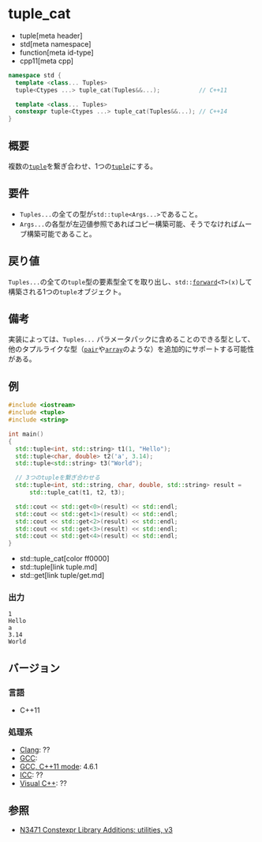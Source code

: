 # tuple_cat
* tuple[meta header]
* std[meta namespace]
* function[meta id-type]
* cpp11[meta cpp]

```cpp
namespace std {
  template <class... Tuples>
  tuple<Ctypes ...> tuple_cat(Tuples&&...);           // C++11

  template <class... Tuples>
  constexpr tuple<Ctypes ...> tuple_cat(Tuples&&...); // C++14
}
```

## 概要
複数の[`tuple`](../tuple.md)を繋ぎ合わせ、1つの[`tuple`](../tuple.md)にする。


## 要件
- `Tuples...`の全ての型が`std::tuple<Args...>`であること。
- `Args...`の各型が左辺値参照であればコピー構築可能、そうでなければムーブ構築可能であること。


## 戻り値
`Tuples...`の全ての`tuple`型の要素型全てを取り出し、`std::`[`forward`](/reference/utility/forward.md)`<T>(x)`して構築される1つの`tuple`オブジェクト。


## 備考
実装によっては、`Tuples...` パラメータパックに含めることのできる型として、他のタプルライクな型（[`pair`](/reference/utility/pair.md)や[`array`](/reference/array.md)のような）を追加的にサポートする可能性がある。


## 例
```cpp example
#include <iostream>
#include <tuple>
#include <string>

int main()
{
  std::tuple<int, std::string> t1(1, "Hello");
  std::tuple<char, double> t2('a', 3.14);
  std::tuple<std::string> t3("World");

  // 3つのtupleを繋ぎ合わせる
  std::tuple<int, std::string, char, double, std::string> result =
      std::tuple_cat(t1, t2, t3);

  std::cout << std::get<0>(result) << std::endl;
  std::cout << std::get<1>(result) << std::endl;
  std::cout << std::get<2>(result) << std::endl;
  std::cout << std::get<3>(result) << std::endl;
  std::cout << std::get<4>(result) << std::endl;
}
```
* std::tuple_cat[color ff0000]
* std::tuple[link tuple.md]
* std::get[link tuple/get.md]

### 出力
```
1
Hello
a
3.14
World
```

## バージョン
### 言語
- C++11

### 処理系
- [Clang](/implementation.md#clang): ??
- [GCC](/implementation.md#gcc): 
- [GCC, C++11 mode](/implementation.md#gcc): 4.6.1
- [ICC](/implementation.md#icc): ??
- [Visual C++](/implementation.md#visual_cpp): ??


## 参照
- [N3471 Constexpr Library Additions: utilities, v3](http://www.open-std.org/jtc1/sc22/wg21/docs/papers/2012/n3471.html)

